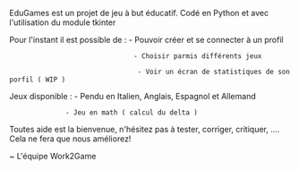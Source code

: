 EduGames est un projet de jeu à but éducatif.
Codé en Python et avec l'utilisation du module tkinter

Pour l'instant il est possible de : - Pouvoir créer et se connecter à un profil

                                   - Choisir parmis différents jeux
                                   
                                    - Voir un écran de statistiques de son porfil ( WIP )

Jeux disponible : - Pendu en Italien, Anglais, Espagnol et Allemand

                  - Jeu en math ( calcul du delta )

Toutes aide est la bienvenue, n'hésitez pas à tester, corriger, critiquer, .... Cela ne fera que nous améliorez!

~ L'équipe Work2Game
